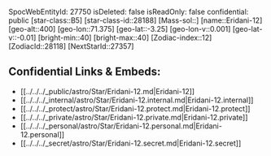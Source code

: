﻿---
location: [-3.25,71.375,400]
type: Station
tags:
- astro/Star

---
SpocWebEntityId: 27750
isDeleted: false
isReadOnly: false
confidential: public
[star-class::B5]
[star-class-id::28188]
[Mass-sol::]
[name::Eridani-12]
[geo-alt::400]
[geo-lon::71.375]
[geo-lat::-3.25]
[geo-lon-v::0.001]
[geo-lat-v::-0.01]
[bright-min::40]
[bright-max::40]
[Zodiac-index::12]
[ZodiacId::28118]
[NextStarId::27357]



## Confidential Links & Embeds: 
- [[../../../_public/astro/Star/Eridani-12.md|Eridani-12]] 
- [[../../../_internal/astro/Star/Eridani-12.internal.md|Eridani-12.internal]] 
- [[../../../_protect/astro/Star/Eridani-12.protect.md|Eridani-12.protect]] 
- [[../../../_private/astro/Star/Eridani-12.private.md|Eridani-12.private]] 
- [[../../../_personal/astro/Star/Eridani-12.personal.md|Eridani-12.personal]] 
- [[../../../_secret/astro/Star/Eridani-12.secret.md|Eridani-12.secret]]

